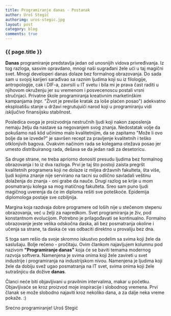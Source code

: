 ```yaml
---
title: Programiranje danas - Postanak
author: Uroš Stegić
authorimg: uros-stegic.jpg
layout: post
category: blog
comments: true
---
```

### {{ page.title }}

**Danas** programiranje predstavlja jedan od unosnijih vidova privređivanja. Iz tog razloga, sasvim opravdano, mnogi naši sugrađani žele ući u taj magični svet. Mnogi developeri danas dolaze bez formalnog obrazovanja. Do sada sam u svojoj karijeri sarađivao sa raznim ljudima koji su iz filologije, antropologije, cak i DIF-a, zavrsili u IT svetu i bila mi je prava čast raditi u njihovom okruženju jer su vremenom i posvecenoscu postali vrsni stručnjaci. Privatne škole programiranja kreativnim marketinškim kampanjama (npr. "Život je previše kratak za loše plaćen posao") adekvatno eksploatišu stanje u državi regrutujuići narod koji u programiranju vidi *isključivo* finansijsku stabilnost.

Posledica ovoga je proizvodnja nestručnih ljudi koji nakon zaposlenja nemaju želju da nastave sa negovanjem svog znanja. Nedostatak volje da pokušamo naš kôd učinimo malo kvalitetnijim, da se zapitamo "Može li ovo bolje da se izvede?" je savršen recept za pravljenje kvalitetnih i teško otklonjivih bagova. Ovakvim načinom rada se kolegama otežava posao jer umesto distribuiranog rada, dešava se da jedan radi za desetoricu.

Sa druge strane, ne treba apriorno donositi presudu ljudima bez formalnog obrazovanja i to iz dva razloga. Prvi je taj što postoji zaista pregršt kvalitetnih programera koji ne dolaze iz miljea državnih fakulteta, šta više, ljudi kojima znanje nije servirano na tacni su odlično savladali veštinu dolaženja do znanja - oni grabe da nauče. Drugi razlog se krije u mom posmatranju kolega sa mog matičnog fakulteta. Sreo sam puno ljudi magičnog uverenja da će im diploma rešiti sve poteškoće. Epidemija diplomologa postaje sve ozbiljnija.

Margina koja razdvaja dobre programere od loših nije u stečenom stepenu obrazovanja, već u želji za napredkom. Svet programiranja je živ, pod konstantnom evolucijom. Potrebno je prilagođavati se kontinualno. Formalno obrazovanje jeste velika odskočna daska, ali bez posmatranja okoline i učenja sa strane, ta daska će vas odbaciti direktno u provaliju bez dna.

S toga sam rešio da svoje skromno iskustvo podelim sa svima koji žele da saslušaju. Bolje rečeno - pročitaju. Ovim člankom najavljujem kolumnu pod nazivom **"Programiranje danas"** koja će se baviti temama modernog razvoja softvera. Namenjena je svima onima koji žele zavireti u svet industrije i programiranja na industrijskom nivou. Namenjena je ljudima koji žele da dobiju svež ugao posmatranja na IT svet, svima onima koji žele sutrašnjicu da dožive **danas**.

Članci neće biti objavljivani u pravilnim intervalima, makar u početku. Objavljivaće se kroz proizvod moje inspiracije i slobodnog vremena. Prvi članak se može slobodno najaviti kroz nekoliko dana, a za dalje neka vreme pokaže. :)

Srećno programiranje!
Uroš Stegić

